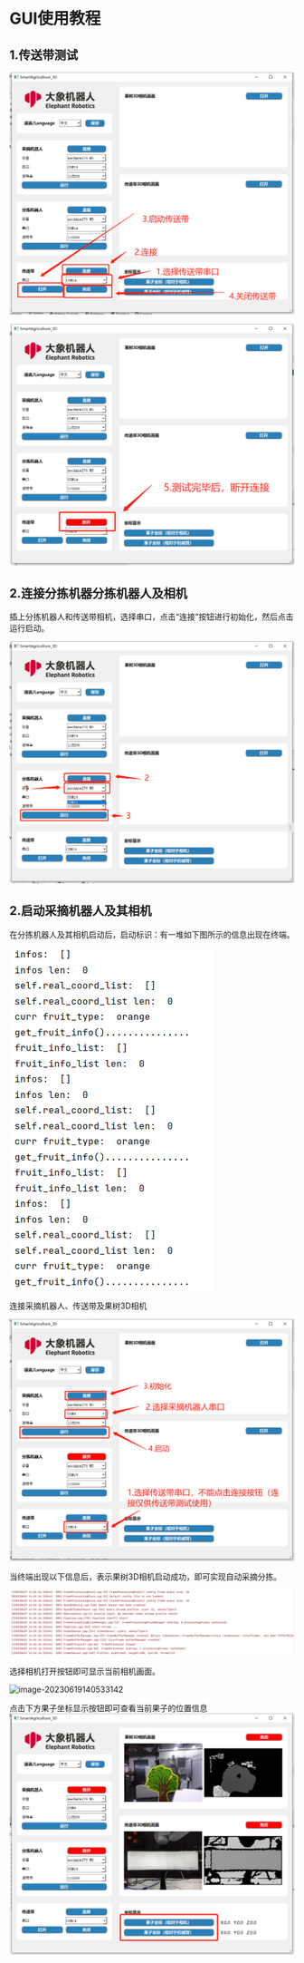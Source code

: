 # GUI使用教程

## 1.传送带测试

![图片](src/图片.png)

![图片2](src/图片2.png)

## 2.连接分拣机器分拣机器人及相机

插上分拣机器人和传送带相机，选择串口，点击“连接”按钮进行初始化，然后点击运行启动。

![image-20230619135326485](src/image-20230619135326485.png)

## 2.启动采摘机器人及其相机

在分拣机器人及其相机启动后，启动标识：有一堆如下图所示的信息出现在终端。

![image-20230619135604753](src/image-20230619135604753.png)

连接采摘机器人、传送带及果树3D相机

![image-20230619140259144](src/image-20230619140259144.png)

当终端出现以下信息后，表示果树3D相机启动成功，即可实现自动采摘分拣。

![image-20230619140444221](src/image-20230619140444221.png)

选择相机打开按钮即可显示当前相机画面。

![image-20230619140533142](src/image-20230619140533142-16872242869651.png)

点击下方果子坐标显示按钮即可查看当前果子的位置信息![图片3](src/图片3.png)

